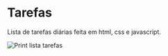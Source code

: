 # Tarefas
Lista de tarefas diárias feita em html, css e javascript.

![Print lista tarefas](https://github.com/nicolasvictorsg/Tarefas/assets/114248340/8440c80e-1267-49c7-842c-29273153e48c)
